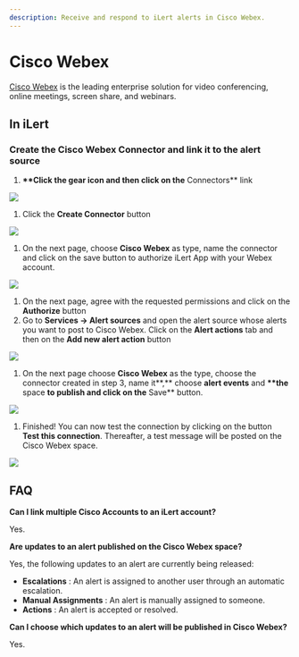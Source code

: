```yaml
---
description: Receive and respond to iLert alerts in Cisco Webex.
---
```


# Cisco Webex

[Cisco Webex](https://www.webex.com) is the leading enterprise solution for video conferencing, online meetings, screen share, and webinars.

## In iLert <a href="#create-alarm-source" id="create-alarm-source"></a>

### Create the Cisco Webex Connector and link it to the alert source

1. **\*\*Click the gear icon and then click on the** Connectors\*\* link

![](../.gitbook/assets/screenshot\_16\_03\_21\_\_15\_46.png)

1. Click the **Create Connector** button

![](../.gitbook/assets/screenshot\_16\_03\_21\_\_15\_48.png)

1. On the next page, choose **Cisco Webex** as type, name the connector and click on the save button to authorize iLert App with your Webex account.

![](../.gitbook/assets/screenshot\_19\_03\_21\_\_07\_50.png)

1. On the next page, agree with the requested permissions and click on the **Authorize** button
2. Go to **Services -> Alert sources** and open the alert source whose alerts you want to post to Cisco Webex. Click on the **Alert actions** tab and then on the **Add new alert action** button

![](../.gitbook/assets/screenshot\_16\_03\_21\_\_16\_04.png)

1. On the next page choose **Cisco Webex** as the type, choose the connector created in step 3, name it**,** choose **alert events** and **\*\*the** space **to publish and click on the** Save\*\* button.

![](../.gitbook/assets/screenshot\_19\_03\_21\_\_07\_54.png)

1. Finished! You can now test the connection by clicking on the button **Test this connection**. Thereafter, a test message will be posted on the Cisco Webex space.

![](../.gitbook/assets/screenshot\_19\_03\_21\_\_07\_21.png)

## FAQ <a href="#faq" id="faq"></a>

**Can I link multiple Cisco Accounts to an iLert account?**

Yes.

**Are updates to an alert published on the Cisco Webex space?**

Yes, the following updates to an alert are currently being released:

* **Escalations** : An alert is assigned to another user through an automatic escalation.
* **Manual Assignments** : An alert is manually assigned to someone.
* **Actions** : An alert is accepted or resolved.

**Can I choose which updates to an alert will be published in Cisco Webex?**

Yes.
